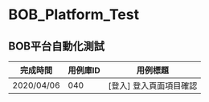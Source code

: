 # BOB_Platform_Test
## BOB平台自動化測試

| 完成時間   | 用例庫ID | 用例標題                |
| ---------- | -------- | ----------------------- |
| 2020/04/06 | 040      | [登入] 登入頁面項目確認 |